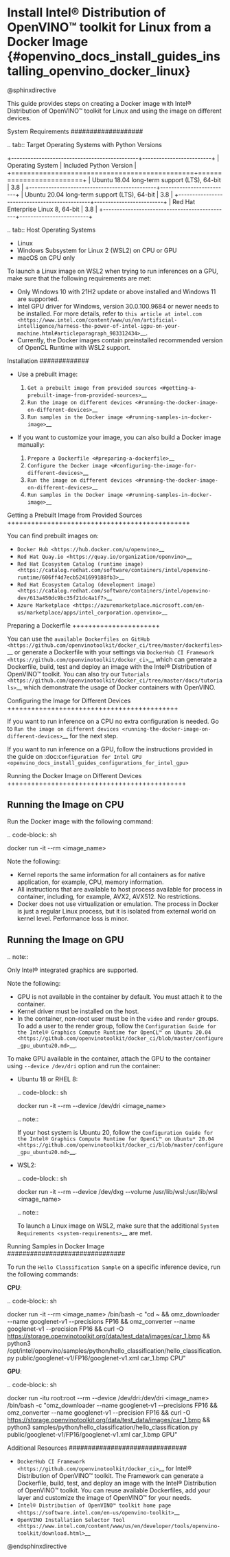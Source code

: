 # Install Intel® Distribution of OpenVINO™ toolkit for Linux from a Docker Image {#openvino_docs_install_guides_installing_openvino_docker_linux}


@sphinxdirective

This guide provides steps on creating a Docker image with Intel® Distribution of OpenVINO™ toolkit for Linux and using the image on different devices. 

System Requirements
###################

.. tab:: Target Operating Systems with Python Versions
  
   +----------------------------------------------+-------------------------+
   | Operating System                             | Included Python Version |
   +==============================================+=========================+
   | Ubuntu 18.04 long-term support (LTS), 64-bit |  3.8                    |
   +----------------------------------------------+-------------------------+
   | Ubuntu 20.04 long-term support (LTS), 64-bit |  3.8                    |
   +----------------------------------------------+-------------------------+
   | Red Hat Enterprise Linux 8, 64-bit           |  3.8                    |
   +----------------------------------------------+-------------------------+

.. tab:: Host Operating Systems

   * Linux
   * Windows Subsystem for Linux 2 (WSL2) on CPU or GPU
   * macOS on CPU only
   
   To launch a Linux image on WSL2 when trying to run inferences on a GPU, make sure that the following requirements are met:
 
   * Only Windows 10 with 21H2 update or above installed and Windows 11 are supported.
   * Intel GPU driver for Windows, version 30.0.100.9684 or newer needs to be installed. For more details, refer to
     `this article at intel.com <https://www.intel.com/content/www/us/en/artificial-intelligence/harness-the-power-of-intel-igpu-on-your-machine.html#articleparagraph_983312434>`__.
   * Currently, the Docker images contain preinstalled recommended version of OpenCL Runtime with WSL2 support.


Installation
#############

* Use a prebuilt image:
  
  1. `Get a prebuilt image from provided sources <#getting-a-prebuilt-image-from-provided-sources>`__
  2. `Run the image on different devices <#running-the-docker-image-on-different-devices>`__
  3. `Run samples in the Docker image <#running-samples-in-docker-image>`__

* If you want to customize your image, you can also build a Docker image manually:
  
  1. `Prepare a Dockerfile <#preparing-a-dockerfile>`__
  2. `Configure the Docker image <#configuring-the-image-for-different-devices>`__
  3. `Run the image on different devices <#running-the-docker-image-on-different-devices>`__
  4. `Run samples in the Docker image <#running-samples-in-docker-image>`__


Getting a Prebuilt Image from Provided Sources
++++++++++++++++++++++++++++++++++++++++++++++

You can find prebuilt images on:

- `Docker Hub <https://hub.docker.com/u/openvino>`__
- `Red Hat Quay.io <https://quay.io/organization/openvino>`__
- `Red Hat Ecosystem Catalog (runtime image) <https://catalog.redhat.com/software/containers/intel/openvino-runtime/606ff4d7ecb5241699188fb3>`__
- `Red Hat Ecosystem Catalog (development image) <https://catalog.redhat.com/software/containers/intel/openvino-dev/613a450dc9bc35f21dc4a1f7>`__
- `Azure Marketplace <https://azuremarketplace.microsoft.com/en-us/marketplace/apps/intel_corporation.openvino>`__

Preparing a Dockerfile
++++++++++++++++++++++

You can use the `available Dockerfiles on GitHub <https://github.com/openvinotoolkit/docker_ci/tree/master/dockerfiles>`__
or generate a Dockerfile with your settings via `DockerHub CI Framework <https://github.com/openvinotoolkit/docker_ci>`__
which can generate a Dockerfile, build, test and deploy an image with the Intel® Distribution of OpenVINO™ toolkit.
You can also try our `Tutorials <https://github.com/openvinotoolkit/docker_ci/tree/master/docs/tutorials>`__ 
which demonstrate the usage of Docker containers with OpenVINO. 

Configuring the Image for Different Devices
+++++++++++++++++++++++++++++++++++++++++++

If you want to run inference on a CPU no extra configuration is needed. 
Go to `Run the image on different devices <running-the-docker-image-on-different-devices>`__ for the next step.

If you want to run inference on a GPU, follow the instructions provided in the guide on 
:doc:`Configuration for Intel GPU <openvino_docs_install_guides_configurations_for_intel_gpu>`


Running the Docker Image on Different Devices
+++++++++++++++++++++++++++++++++++++++++++++

Running the Image on CPU
-------------------------

Run the Docker image with the following command:

.. code-block:: sh

   docker run -it --rm <image_name>


Note the following:

- Kernel reports the same information for all containers as for native application, 
  for example, CPU, memory information.
- All instructions that are available to host process available for process in container, 
  including, for example, AVX2, AVX512. No restrictions.
- Docker does not use virtualization or emulation. The process in Docker is just a regular 
  Linux process, but it is isolated from external world on kernel level. Performance loss is minor.


Running the Image on GPU
-------------------------

.. note:: 
  
   Only Intel® integrated graphics are supported.

Note the following:

- GPU is not available in the container by default. You must attach it to the container.
- Kernel driver must be installed on the host.
- In the container, non-root user must be in the ``video`` and ``render`` groups. 
  To add a user to the render group, follow the 
  `Configuration Guide for the Intel® Graphics Compute Runtime for OpenCL™ on Ubuntu 20.04 <https://github.com/openvinotoolkit/docker_ci/blob/master/configure_gpu_ubuntu20.md>`__.

To make GPU available in the container, attach the GPU to the container using ``--device /dev/dri`` option and run the container:

* Ubuntu 18 or RHEL 8:
  
  .. code-block:: sh

     docker run -it --rm --device /dev/dri <image_name>

  .. note:: 
   
     If your host system is Ubuntu 20, follow the 
     `Configuration Guide for the Intel® Graphics Compute Runtime for OpenCL™ on Ubuntu* 20.04 <https://github.com/openvinotoolkit/docker_ci/blob/master/configure_gpu_ubuntu20.md>`__.

* WSL2:
  
  .. code-block:: sh

     docker run -it --rm --device /dev/dxg --volume /usr/lib/wsl:/usr/lib/wsl <image_name>

  .. note::
   
     To launch a Linux image on WSL2, make sure that the additional `System Requirements <system-requirements>`__ are met.


Running Samples in Docker Image
###############################

To run the ``Hello Classification Sample`` on a specific inference device, run the following commands:

**CPU**:

.. code-block:: sh

   docker run -it --rm <image_name>
   /bin/bash -c "cd ~ && omz_downloader --name googlenet-v1 --precisions FP16 && omz_converter --name googlenet-v1 --precision FP16 && curl -O https://storage.openvinotoolkit.org/data/test_data/images/car_1.bmp && python3 /opt/intel/openvino/samples/python/hello_classification/hello_classification.py public/googlenet-v1/FP16/googlenet-v1.xml car_1.bmp CPU"

**GPU**:

.. code-block:: sh

   docker run -itu root:root  --rm --device /dev/dri:/dev/dri <image_name>
   /bin/bash -c "omz_downloader --name googlenet-v1 --precisions FP16 && omz_converter --name googlenet-v1 --precision FP16 && curl -O https://storage.openvinotoolkit.org/data/test_data/images/car_1.bmp && python3 samples/python/hello_classification/hello_classification.py public/googlenet-v1/FP16/googlenet-v1.xml car_1.bmp GPU"


Additional Resources
###############################

- `DockerHub CI Framework <https://github.com/openvinotoolkit/docker_ci>`__ for Intel® Distribution of OpenVINO™ toolkit. 
  The Framework can generate a Dockerfile, build, test, and deploy an image with the Intel® Distribution of OpenVINO™ toolkit. 
  You can reuse available Dockerfiles, add your layer and customize the image of OpenVINO™ for your needs.
- `Intel® Distribution of OpenVINO™ toolkit home page <https://software.intel.com/en-us/openvino-toolkit>`__
- `OpenVINO Installation Selector Tool <https://www.intel.com/content/www/us/en/developer/tools/openvino-toolkit/download.html>`__


@endsphinxdirective


